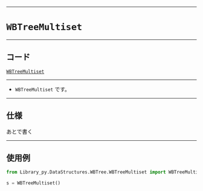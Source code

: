 _____

# `WBTreeMultiset`

_____

## コード

[`WBTreeMultiset`](https://github.com/titan-23/Library_py/blob/main/DataStructures/WBTree/WBTreeMultiset.py)
<!-- code=https://github.com/titan-23/Library_py/blob/main/DataStructures\WBTree\WBTreeMultiset.py -->

_____

- `WBTreeMultiset` です。

_____

## 仕様

あとで書く

_____

## 使用例

```python
from Library_py.DataStructures.WBTree.WBTreeMultiset import WBTreeMultiset

s = WBTreeMultiset()
```
